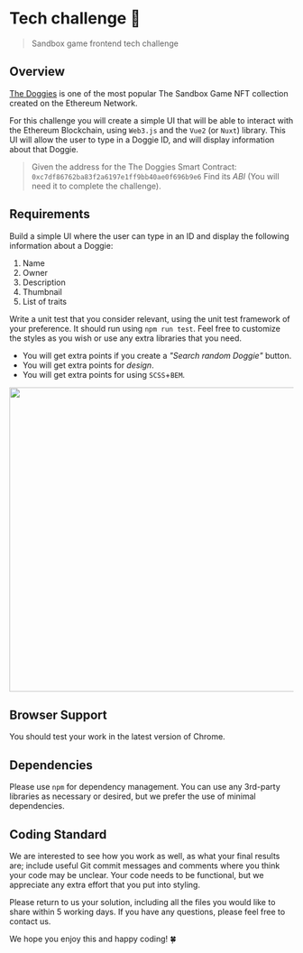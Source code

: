 # Tech challenge 🐶

> Sandbox game frontend tech challenge

## Overview

[The Doggies](https://etherscan.io/token/0xc7df86762ba83f2a6197e1ff9bb40ae0f696b9e6) is one of the most popular The Sandbox Game NFT collection created on the Ethereum Network.

For this challenge you will create a simple UI that will be able to interact with the Ethereum Blockchain, using `Web3.js` and the `Vue2` (or `Nuxt`) library.
This UI will allow the user to type in a Doggie ID, and will display information about that Doggie.

> Given the address for the The Doggies Smart Contract:
> `0xc7df86762ba83f2a6197e1ff9bb40ae0f696b9e6` Find its _ABI_ (You
> will need it to complete the challenge).

## Requirements

Build a simple UI where the user can type in an ID and display the following information about a Doggie:

1. Name
2. Owner
3. Description
4. Thumbnail
5. List of traits

Write a unit test that you consider relevant, using the unit test framework of your preference. It should run using `npm run test`.
Feel free to customize the styles as you wish or use any extra libraries that you need.

- You will get extra points if you create a _"Search random Doggie"_ button.
- You will get extra points for _design_.
- You will get extra points for using `SCSS`+`BEM`.

<img  src="https://user-images.githubusercontent.com/5159921/183446460-6e32034f-4397-4c83-a9aa-a19d96083aa5.png"  width="540"  />

## Browser Support

You should test your work in the latest version of Chrome.

## Dependencies

Please use `npm` for dependency management.
You can use any 3rd-party libraries as necessary or desired, but we prefer the use of minimal dependencies.

## Coding Standard

We are interested to see how you work as well, as what your final results are; include useful Git commit messages and comments where you think your code may be unclear.
Your code needs to be functional, but we appreciate any extra effort that you put into styling.

Please return to us your solution, including all the files you would like to share within 5 working days.
If you have any questions, please feel free to contact us.

We hope you enjoy this and happy coding! 🍀
